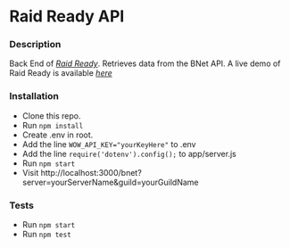 # Raid Ready API

### Description
Back End of [*Raid Ready*](https://github.com/OMGDuke/raid-ready). Retrieves data from the BNet API. A live demo of Raid Ready is available [*here*](https://raid-ready.herokuapp.com)

### Installation
- Clone this repo.
- Run `npm install`
- Create .env in root.
- Add the line `WOW_API_KEY="yourKeyHere"` to .env
- Add the line `require('dotenv').config();` to app/server.js
- Run `npm start`
- Visit http://localhost:3000/bnet?server=yourServerName&guild=yourGuildName

### Tests
- Run `npm start`
- Run `npm test`
